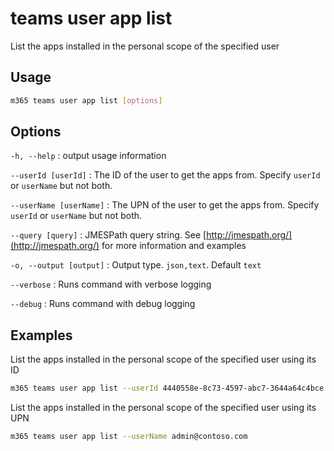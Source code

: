 # teams user app list

List the apps installed in the personal scope of the specified user

## Usage

```sh
m365 teams user app list [options]
```

## Options

`-h, --help`
: output usage information

`--userId [userId]`
: The ID of the user to get the apps from. Specify `userId` or `userName` but not both.

`--userName [userName]`
: The UPN of the user to get the apps from. Specify `userId` or `userName` but not both.

`--query [query]`
: JMESPath query string. See [http://jmespath.org/](http://jmespath.org/) for more information and examples

`-o, --output [output]`
: Output type. `json,text`. Default `text`

`--verbose`
: Runs command with verbose logging

`--debug`
: Runs command with debug logging

## Examples

List the apps installed in the personal scope of the specified user using its ID

```sh
m365 teams user app list --userId 4440558e-8c73-4597-abc7-3644a64c4bce
```

List the apps installed in the personal scope of the specified user using its UPN

```sh
m365 teams user app list --userName admin@contoso.com
```
